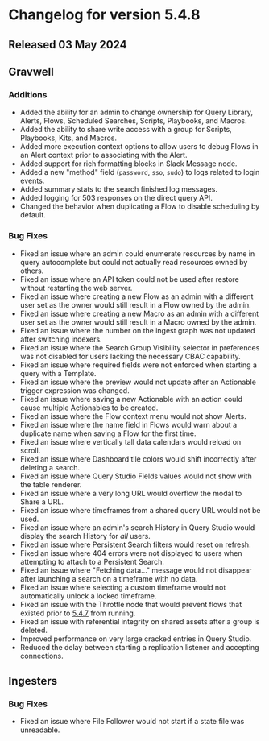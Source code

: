 # Changelog for version 5.4.8

## Released 03 May 2024

## Gravwell

### Additions

* Added the ability for an admin to change ownership for Query Library, Alerts, Flows, Scheduled Searches, Scripts, Playbooks, and Macros.
* Added the ability to share write access with a group for Scripts, Playbooks, Kits, and Macros.
* Added more execution context options to allow users to debug Flows in an Alert context prior to associating with the Alert.
* Added support for rich formatting blocks in Slack Message node.
* Added a new "method" field (`password`, `sso`, `sudo`) to logs related to login events.
* Added summary stats to the search finished log messages.
* Added logging for 503 responses on the direct query API.
* Changed the behavior when duplicating a Flow to disable scheduling by default. 

### Bug Fixes

* Fixed an issue where an admin could enumerate resources by name in query autocomplete but could not actually read resources owned by others.
* Fixed an issue where an API token could not be used after restore without restarting the web server.
* Fixed an issue where creating a new Flow as an admin with a different user set as the owner would still result in a Flow owned by the admin.
* Fixed an issue where creating a new Macro as an admin with a different user set as the owner would still result in a Macro owned by the admin.
* Fixed an issue where the number on the ingest graph was not updated after switching indexers.
* Fixed an issue where the Search Group Visibility selector in preferences was not disabled for users lacking the necessary CBAC capability.
* Fixed an issue where required fields were not enforced when starting a query with a Template.
* Fixed an issue where the preview would not update after an Actionable trigger expression was changed.
* Fixed an issue where saving a new Actionable with an action could cause multiple Actionables to be created. 
* Fixed an issue where the Flow context menu would not show Alerts.
* Fixed an issue where the name field in Flows would warn about a duplicate name when saving a Flow for the first time.
* Fixed an issue where vertically tall data calendars would reload on scroll.
* Fixed an issue where Dashboard tile colors would shift incorrectly after deleting a search. 
* Fixed an issue where Query Studio Fields values would not show with the table renderer.
* Fixed an issue where a very long URL would overflow the modal to Share a URL.
* Fixed an issue where timeframes from a shared query URL would not be used.
* Fixed an issue where an admin's search History in Query Studio would display the search History for _all_ users.
* Fixed an issue where Persistent Search filters would reset on refresh.
* Fixed an issue where 404 errors were not displayed to users when attempting to attach to a Persistent Search.
* Fixed an issue where "Fetching data..." message would not disappear after launching a search on a timeframe with no data.
* Fixed an issue where selecting a custom timeframe would not automatically unlock a locked timeframe. 
* Fixed an issue with the Throttle node that would prevent flows that existed prior to [5.4.7](/changelog/5.4.7) from running.
* Fixed an issue with referential integrity on shared assets after a group is deleted.
* Improved performance on very large cracked entries in Query Studio. 
* Reduced the delay between starting a replication listener and accepting connections. 


## Ingesters

### Bug Fixes

* Fixed an issue where File Follower would not start if a state file was unreadable. 

